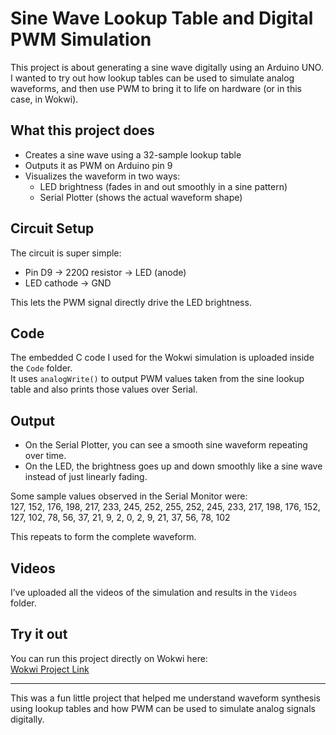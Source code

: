 # Sine Wave Lookup Table and Digital PWM Simulation

This project is about generating a sine wave digitally using an Arduino UNO.  
I wanted to try out how lookup tables can be used to simulate analog waveforms, and then use PWM to bring it to life on hardware (or in this case, in Wokwi).

## What this project does
- Creates a sine wave using a 32-sample lookup table
- Outputs it as PWM on Arduino pin 9
- Visualizes the waveform in two ways:
  - LED brightness (fades in and out smoothly in a sine pattern)
  - Serial Plotter (shows the actual waveform shape)

## Circuit Setup
The circuit is super simple:
- Pin D9 → 220Ω resistor → LED (anode)
- LED cathode → GND

This lets the PWM signal directly drive the LED brightness.

## Code
The embedded C code I used for the Wokwi simulation is uploaded inside the `Code` folder.  
It uses `analogWrite()` to output PWM values taken from the sine lookup table and also prints those values over Serial.

## Output
- On the Serial Plotter, you can see a smooth sine waveform repeating over time.
- On the LED, the brightness goes up and down smoothly like a sine wave instead of just linearly fading.

Some sample values observed in the Serial Monitor were:  
127, 152, 176, 198, 217, 233, 245, 252, 255, 252, 245, 233, 217, 198, 176, 152,  
127, 102, 78, 56, 37, 21, 9, 2, 0, 2, 9, 21, 37, 56, 78, 102  

This repeats to form the complete waveform.

## Videos
I’ve uploaded all the videos of the simulation and results in the `Videos` folder.

## Try it out
You can run this project directly on Wokwi here:  
[Wokwi Project Link](https://wokwi.com/projects/434542820877416449)

---
This was a fun little project that helped me understand waveform synthesis using lookup tables and how PWM can be used to simulate analog signals digitally.
